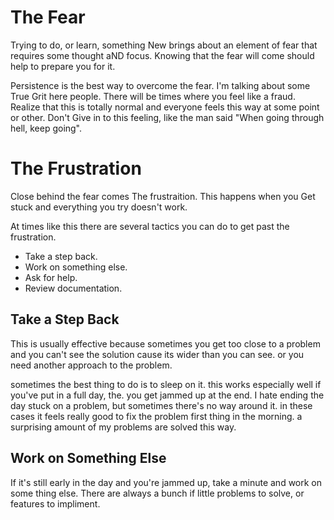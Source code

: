 # The Fear

Trying to do, or learn, something New brings about an element of fear that requires some thought aND focus.  Knowing that the fear will come should help to prepare you for it.

Persistence is the best way to overcome the fear. I'm talking about some True Grit here people. There will be times where you feel like a fraud. Realize that this is totally normal and everyone feels this way at some point or other.  Don't Give in to this feeling, like the man said "When going through hell, keep going".

# The Frustration 

Close behind the fear comes The frustraition.  This happens when you Get stuck and everything you try doesn't work.  


At times like this there are several tactics you can do to get past the frustration.

* Take a step back.
* Work on something else.
* Ask for help.
* Review documentation.

## Take a Step Back

This is usually effective because sometimes you get too close to a problem and you can't see the solution cause its wider than you can see.  or you need another approach to the problem.

sometimes the best thing to do is to sleep on it.  this works especially well if you've put in a full day, the. you get jammed up at the end.  I hate ending the day stuck on a problem, but sometimes there's no way around it.  in these cases it feels really good to fix the problem first thing in the morning.  a surprising amount of my problems are solved this way.

## Work on Something Else

If it's still early in the day and you're jammed up, take a minute and work on some thing else.  There are always a bunch if little problems to solve, or features to impliment.
